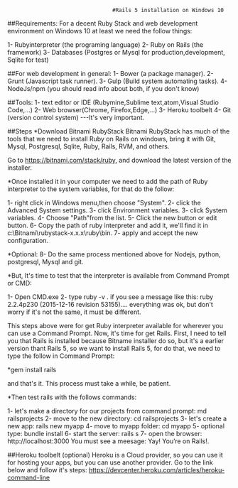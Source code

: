 
                                     #Rails 5 installation on Windows 10 
 
  ##Requirements:
  For a decent Ruby Stack and web development environment on Windows 10 at least we need the follow things:
   
  1- Rubyinterpreter (the programing language)
  2- Ruby on Rails (the framework)
  3- Databases (Postgres or Mysql for production,development, Sqlite for test)

##For web development in general:
  1- Bower (a package manager).
  2- Grunt (Javascript task runner).
  3- Gulp  (Build system automating tasks).
  4- NodeJs/npm  (you should read info about both, if you don't know)

##Tools:
  1- text editor or IDE (Rubymine,Sublime text,atom,Visual Studio Code,...)
  2- Web browser(Chrome, Firefox,Edge,...)
  3- Heroku toolbelt
  4- Git (version control system) ---It's very important.

##Steps
  *Download Bitnami RubyStack 
 Bitnami RubyStack has much of the tools that we need to install Ruby on Rails on windows, bring it with
 Git, Mysql, Postgresql, Sqlite, Ruby, Rails, RVM, and others.
 
 Go to https://bitnami.com/stack/ruby, and download the latest version of the installer.
 
 *Once installed it in your computer we need to add the path of Ruby interpreter to the system variables, for that do the follow:
 
 1- right click in Windows menu,then choose "System".
 2- click the Advanced System settings.
 3- click Environment variables.
 3- click System variables.
 4- Choose "Path"from the list.
 5- Click the new button or edit button.
 6- Copy the path of ruby interpreter and add it, we'll find it in c:\Bitnami\rubystack-x.x.x\ruby\bin.
 7- apply and accept the new configuration.
 
 *Optional:
 8- Do the same process mentioned above for Nodejs, python, postgresql, Mysql and git.

 *But, It's time to test that the interpreter is available from Command Prompt or CMD:
 
 1- Open CMD.exe
 2- type ruby -v .
 if you see a message like this: ruby 2.2.4p230 (2015-12-16 revision 53155).... 
 everything was ok, but don't worry if it's not the same, it must be different.
 
 This steps above were for get Ruby interpreter available for wherever you can use a Command Prompt. Now, it's time for
 get Rails. First, I need to tell you that Rails is installed because Bitname installer do so, but it's a earlier version thant Rails 5, so we want to install Rails 5, for do that, we need to type the follow in Command Prompt:
 
 *gem install rails 
 
 and that's it. This process must take a while, be patient. 
 
 *Then test rails with the follows commands:
 
 1- let's make a directory for our projects from command prompt: md railsprojects
 2- move to the new directory: cd railsprojects
 3- let's create a new app: rails new myapp
 4- move to myapp folder: cd myapp
 5- optional type: bundle install
 6- start the server: rails s
 7- open the browser: http://localhost:3000
 You must see a meesage: Yay! You’re on Rails!.
 
 ##Heroku toolbelt (optional)
 Heroku is a Cloud provider, so you can use it for hosting your apps, but you can use another provider.
 Go to the  link below and follow it's steps:
 https://devcenter.heroku.com/articles/heroku-command-line
 
 
